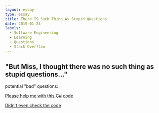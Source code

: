 ```yaml
---
layout: essay
type: essay
title: There IS Such Thing As Stupid Questions
date: 2019-01-25
labels:
  - Software Engineering
  - Learning
  - Questions
  - Stack Overflow
---
```


## \"But Miss, I thought there was no such thing as stupid questions...\"




potential "bad" questions:

[Please help me with this C# code](https://stackoverflow.com/questions/16509390/please-help-me-with-this-c-sharp-code)

[Didn't even check the code](https://stackoverflow.com/questions/21271387/please-help-correct-html)
